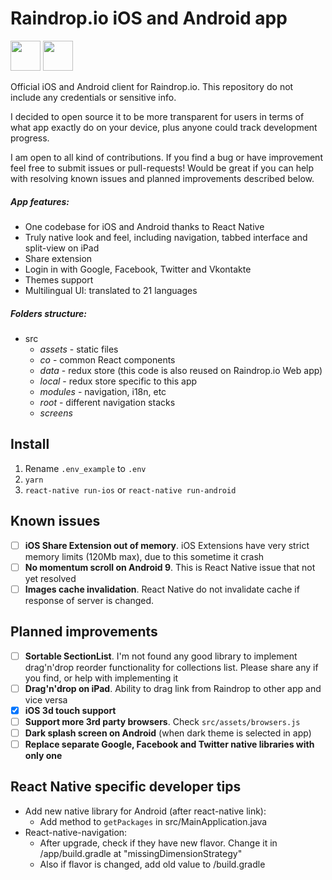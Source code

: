 # Raindrop.io iOS and Android app
[<img src="http://pluspng.com/img-png/get-it-on-google-play-badge-png-open-2000.png" height="48">](https://play.google.com/store/apps/details?id=io.raindrop.raindropio) [<img src="https://devimages-cdn.apple.com/app-store/marketing/guidelines/images/badge-example-alternate_2x.png" height="48">](https://itunes.apple.com/us/app/id1021913807)

Official iOS and Android client for Raindrop.io. This repository do not include any credentials or sensitive info.

I decided to open source it to be more transparent for users in terms of what app exactly do on your device, plus anyone could track development progress.

I am open to all kind of contributions. If you find a bug or have improvement feel free to submit issues or pull-requests!
Would be great if you can help with resolving known issues and planned improvements described below.

##### App features:
- One codebase for iOS and Android thanks to React Native
- Truly native look and feel, including navigation, tabbed interface and split-view on iPad
- Share extension
- Login in with Google, Facebook, Twitter and Vkontakte
- Themes support
- Multilingual UI: translated to 21 languages

##### Folders structure:
- src
    - *assets* - static files
    - *co* - common React components
    - *data* - redux store (this code is also reused on Raindrop.io Web app)
    - *local* - redux store specific to this app
    - *modules* - navigation, i18n, etc
    - *root* - different navigation stacks
    - *screens*

## Install
1. Rename `.env_example` to `.env`
2. `yarn`
3. `react-native run-ios` or `react-native run-android`

## Known issues
- [ ] **iOS Share Extension out of memory**. iOS Extensions have very strict memory limits (120Mb max), due to this sometime it crash
- [ ] **No momentum scroll on Android 9**. This is React Native issue that not yet resolved
- [ ] **Images cache invalidation**. React Native do not invalidate cache if response of server is changed.

## Planned improvements
- [ ] **Sortable SectionList**. I'm not found any good library to implement drag'n'drop reorder functionality for collections list. Please share any if you find, or help with implementing it
- [ ] **Drag'n'drop on iPad**. Ability to drag link from Raindrop to other app and vice versa
- [x] **iOS 3d touch support**
- [ ] **Support more 3rd party browsers**. Check `src/assets/browsers.js`
- [ ] **Dark splash screen on Android** (when dark theme is selected in app)
- [ ] **Replace separate Google, Facebook and Twitter native libraries with only one**

## React Native specific developer tips
- Add new native library for Android (after react-native link):
    - Add method to `getPackages` in src/MainApplication.java
- React-native-navigation:
    - After upgrade, check if they have new flavor. Change it in /app/build.gradle at "missingDimensionStrategy"
    - Also if flavor is changed, add old value to /build.gradle